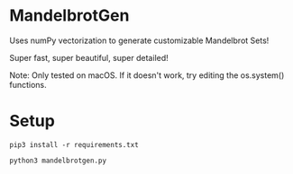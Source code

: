 # MandelbrotGen

Uses numPy vectorization to generate customizable Mandelbrot Sets!

Super fast, super beautiful, super detailed!

Note: Only tested on macOS. If it doesn't work, try editing the os.system() functions.

# Setup

`pip3 install -r requirements.txt`

`python3 mandelbrotgen.py`
